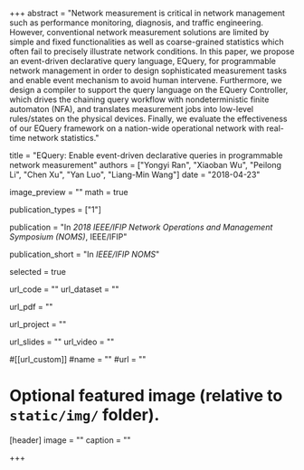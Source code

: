 +++
abstract = "Network measurement is critical in network management such as performance monitoring, diagnosis, and traffic engineering. However, conventional network measurement solutions are limited by simple and fixed functionalities as well as coarse-grained statistics which often fail to precisely illustrate network conditions. In this paper, we propose an event-driven declarative query language, EQuery, for programmable network management in order to design sophisticated measurement tasks and enable event mechanism to avoid human intervene. Furthermore, we design a compiler to support the query language on the EQuery Controller, which drives the chaining query workflow with nondeterministic finite automaton (NFA), and translates measurement jobs into low-level rules/states on the physical devices. Finally, we evaluate the effectiveness of our EQuery framework on a nation-wide operational network with real-time network statistics."

title = "EQuery: Enable event-driven declarative queries in programmable network measurement"
authors = ["Yongyi Ran", "Xiaoban Wu", "Peilong Li", "Chen Xu",  "Yan Luo", "Liang-Min Wang"]
date = "2018-04-23"

image_preview = ""
math = true

publication_types = ["1"]

publication = "In *2018 IEEE/IFIP Network Operations and Management Symposium (NOMS)*, IEEE/IFIP"

publication_short = "In *IEEE/IFIP NOMS*"

selected = true

url_code = ""
url_dataset = ""

url_pdf = ""

url_project = ""

url_slides = ""
url_video = ""

#[[url_custom]]
#name = ""
#url = ""

# Optional featured image (relative to `static/img/` folder).
[header]
image = ""
caption = ""

+++

